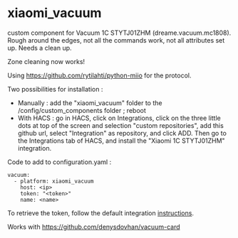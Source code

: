 # xiaomi_vacuum
custom component for Vacuum 1C STYTJ01ZHM (dreame.vacuum.mc1808).
Rough around the edges, not all the commands work, not all attributes set up.
Needs a clean up.

Zone cleaning now works!

Using https://github.com/rytilahti/python-miio for the protocol.

Two possibilities for installation :
- Manually : add the "xiaomi_vacuum" folder to the /config/custom_components folder ; reboot
- With HACS : go in HACS, click on Integrations, click on the three little dots at top of the screen and selection "custom repositories", add this github url, select "Integration" as repository, and click ADD. Then go to the Integrations tab of HACS, and install the "Xiaomi 1C STYTJ01ZHM" integration.

Code to add to configuration.yaml :
```
vacuum:
  - platform: xiaomi_vacuum
    host: <ip>
    token: "<token>"
    name: <name>
```
To retrieve the token, follow the default integration <a href="https://www.home-assistant.io/integrations/vacuum.xiaomi_miio/#retrieving-the-access-token">instructions</a>.

Works with https://github.com/denysdovhan/vacuum-card
